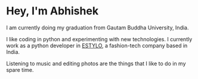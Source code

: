 # Hey, I'm Abhishek

I am currently doing my graduation from Gautam Buddha University, India.

I like coding in python and experimenting with new technologies. I currently work as a python developer in [ESTYLO](https://www.estylo.in), a fashion-tech company based in India.

Listening to music and editing photos are the things that I like to do in my spare time.
